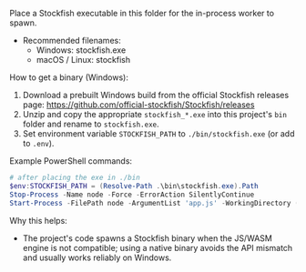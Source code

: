 Place a Stockfish executable in this folder for the in-process worker to spawn.

- Recommended filenames:
  - Windows: stockfish.exe
  - macOS / Linux: stockfish

How to get a binary (Windows):
1. Download a prebuilt Windows build from the official Stockfish releases page: https://github.com/official-stockfish/Stockfish/releases
2. Unzip and copy the appropriate `stockfish_*.exe` into this project's `bin` folder and rename to `stockfish.exe`.
3. Set environment variable `STOCKFISH_PATH` to `./bin/stockfish.exe` (or add to `.env`).

Example PowerShell commands:

```powershell
# after placing the exe in ./bin
$env:STOCKFISH_PATH = (Resolve-Path .\bin\stockfish.exe).Path
Stop-Process -Name node -Force -ErrorAction SilentlyContinue
Start-Process -FilePath node -ArgumentList 'app.js' -WorkingDirectory (Resolve-Path .).Path -RedirectStandardOutput '.\server.log' -RedirectStandardError '.\server.err' -PassThru
```

Why this helps:
- The project's code spawns a Stockfish binary when the JS/WASM engine is not compatible; using a native binary avoids the API mismatch and usually works reliably on Windows.
